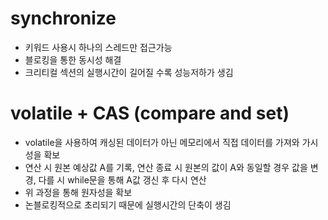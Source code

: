 # synchronize

- 키워드 사용시 하나의 스레드만 접근가능
- 블로킹을 통한 동시성 해결
- 크리티컬 섹션의 실행시간이 길어질 수록 성능저하가 생김

# volatile + CAS (compare and set)

- volatile을 사용하여 캐싱된 데이터가 아닌 메모리에서 직접 데이터를 가져와 가시성을 확보
- 연산 시 원본 예상값 A를 기록, 연산 종료 시 원본의 값이 A와 동일할 경우 값을 변경, 다를 시 while문을 통해 A값 갱신 후 다시 연산
- 위 과정을 통해 원자성을 확보
- 논블로킹적으로 초리되기 때문에 실행시간의 단축이 생김
